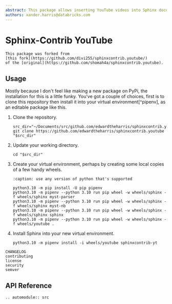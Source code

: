 ```yaml
---
abstract: This package allows inserting YouTube videos into Sphinx documents.
authors: xander.harris@databricks.com
---
```


# Sphinx-Contrib YouTube

```{note}
This package was forked from
[this fork](https://github.com/divi255/sphinxcontrib.youtube/)
of the [original](https://github.com/shomah4a/sphinxcontrib.youtube).
```

## Usage

Mostly because I don't feel like making a new package on PyPi, the installation
for this is a little funky. You've got a couple of choices, first is to
clone this repository then install it into your virtual environment[^pipenv],
as an editable package like this.

1. Clone the repository.

    ```{code-block} shell
    src_dir="~/Documents/src/github.com/edwardtheharris/sphinxcontrib.youtube"
    git clone https://github.com/edwardtheharris/sphinxcontrib.youtube "$src_dir"
    ```

2. Update your working directory.

    ```{code-block} shell
    cd "$src_dir"
    ```

3. Create your virtual environment, perhaps by creating some local copies of
   a few handy wheels.

    ```{code-block} shell
    :caption: use any version of python that's supported

    python3.10 -m pip install -U pip pipenv
    python3.10 -m pipenv --python 3.10 run pip wheel -w wheels/sphinx -f wheels/sphinx myst-parser
    python3.10 -m pipenv --python 3.10 run pip wheel -w wheels/sphinx -f wheels/sphinx myst-nb
    python3.10 -m pipenv --python 3.10 run pip wheel -w wheels/sphinx -f wheels/sphinx sphinx
    python3.10 -m pipenv --python 3.10 run pip wheel -w wheels/sphinx -f wheels/youtube .
    ```

4. Install Sphinx into your new virtual environment.

    ```{code-block} shell
    python3.10 -m pipenv install -i wheels/youtube sphinxcontrib-yt
    ```

```{toctree}
CHANGELOG
contributing
license
security
semver
```

## API Reference

```{eval-rst}
.. automodule:: src
```
